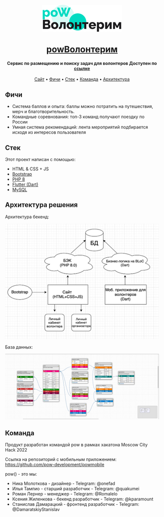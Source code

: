 <h1 align="center">
  <br>
  <a href="https://pow.thevladoss.site"><img src="img/logo.png"></img></a>
  <br>
 <br>
  <a href="https://pow.thevladoss.site">powВолонтерим</a>
  <br>
</h1>

<h4 align="center">Сервис по размещению и поиску задач для волонтеров Доступен по <a href="https://pow.thevladoss.site/">ссылке </a></h4>

<p align="center">
  <a href="https://pow.thevladoss.site">Сайт</a> •
  <a href="#фичи">Фичи</a> •
  <a href="#стек">Стек</a> •
  <a href="#команда">Команда</a> •
  <a href="#архитектура решения">Архитектура</a>
</p>

## Фичи

- Система баллов и опыта: баллы можно потратить на путешествия, мерч и благотворительность.
- Командные соревнования: топ-3 команд получают поездку по России
- Умная система рекомендаций: лента мероприятий подбирается исходя из интересов пользователя

## Стек

Этот проект написан с помощью:

- HTML & CSS + JS
- [Bootstrap](https://getbootstrap.com/)
- [PHP 8](https://www.php.net/manual-lookup.php?pattern=releases%2F8.0%2Fen.php%2C&lang=en&scope=404quickref)
- [Flutter (Dart)](https://flutter.dev/)
- [MySQL](https://www.mysql.com/)

## Архитектура решения

Архитектура бекенд: 

<p align="center">
  <img src="https://github.com/pow-development/pow.thevladoss.site/blob/main/img/a.jpg">
</p>

База данных:

![картинка с базой данных](https://github.com/pow-development/pow.thevladoss.site/blob/main/img/bd.png)

## Команда 

Продукт разработан командой pow в рамках хакатона Moscow City Hack 2022

Ссылка на репозиторий с мобильным приложением: https://github.com/pow-development/powmobile

pow() - это мы:
- Ника Молоткова - дизайнер - Telegram: @onefad
- Илья Тампио - старший разработчик - Telegram: @quakumei
- Роман Лернер - менеджер - Telegram: @Romalelo
- Ксения Жиленкова - бекенд разработчик - Telegram: @kparamount
- Станислав Дамарацкий - фронтенд разработчик - Telegram: @DamaratskiyStanislav
